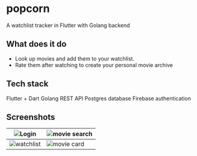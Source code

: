 # popcorn

A watchlist tracker in Flutter with Golang backend

## What does it do

- Look up movies and add them to your watchlist.
- Rate them after watching to create your personal movie archive


## Tech stack

Flutter + Dart
Golang REST API
Postgres database
Firebase authentication


## Screenshots


| ![Login](https://github.com/ettoma/popcornV2/assets/66718384/0dda458a-1698-4818-b5a6-8d56e6f6ea68) | ![movie search](https://github.com/ettoma/popcornV2/assets/66718384/be2d456d-efd5-439a-91de-774e3ada9d27) |
|--|--|
| ![watchlist](https://github.com/ettoma/popcornV2/assets/66718384/14e183ce-20c4-4ea2-9201-6e7f165480d4) | ![movie card](https://github.com/ettoma/popcornV2/assets/66718384/8b4c46de-4303-4770-807e-4d6c390b7e9e) |


